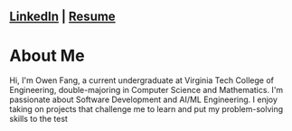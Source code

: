 ## [LinkedIn](https://www.linkedin.com/in/owen-fang-6a4a99293/) | [Resume](Owen_Fang_Resume%20(2).pdf)


# About Me


Hi, I'm Owen Fang, a current undergraduate at Virginia Tech College of Engineering, double-majoring in Computer Science and Mathematics. I'm passionate about Software Development and AI/ML Engineering. I enjoy taking on projects that challenge me to learn and put my problem-solving skills to the test
